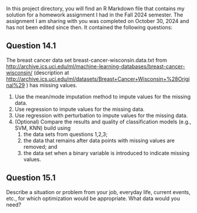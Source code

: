 In this project directory, you will find an R Markdown file that contains my solution for a homework assignment I had in the Fall 2024 semester. The assignment I am sharing with you was completed on October 30, 2024 and has not been edited since then. It contained the following questions:

## Question 14.1
The breast cancer data set breast-cancer-wisconsin.data.txt from http://archive.ics.uci.edu/ml/machine-learning-databases/breast-cancer-wisconsin/  (description at http://archive.ics.uci.edu/ml/datasets/Breast+Cancer+Wisconsin+%28Original%29 ) has missing values.
1.	Use the mean/mode imputation method to impute values for the missing data.
2.	Use regression to impute values for the missing data.
3.	Use regression with perturbation to impute values for the missing data.
4.	(Optional) Compare the results and quality of classification models (e.g., SVM, KNN) build using 
    1. the data sets from questions 1,2,3; 
    2. the data that remains after data points with missing values are removed; and 
    3. the data set when a binary variable is introduced to indicate missing values.

## Question 15.1
Describe a situation or problem from your job, everyday life, current events, etc., for which optimization would be appropriate. What data would you need? 
